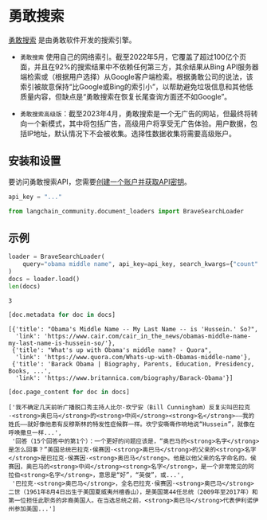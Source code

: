 # 勇敢搜索

[勇敢搜索](https://en.wikipedia.org/wiki/Brave_Search) 是由勇敢软件开发的搜索引擎。

- `勇敢搜索` 使用自己的网络索引。截至2022年5月，它覆盖了超过100亿个页面，并且在92%的搜索结果中不依赖任何第三方，其余结果从Bing API服务器端检索或（根据用户选择）从Google客户端检索。根据勇敢公司的说法，该索引被故意保持“比Google或Bing的索引小”，以帮助避免垃圾信息和其他低质量内容，但缺点是“勇敢搜索在恢复长尾查询方面还不如Google”。

- `勇敢搜索高级版`：截至2023年4月，勇敢搜索是一个无广告的网站，但最终将转向一个新模式，其中将包括广告，高级用户将享受无广告体验。用户数据，包括IP地址，默认情况下不会被收集。选择性数据收集将需要高级账户。

## 安装和设置

要访问勇敢搜索API，您需要[创建一个账户并获取API密钥](https://api.search.brave.com/app/dashboard)。

```python
api_key = "..."
```

```python
from langchain_community.document_loaders import BraveSearchLoader
```

## 示例

```python
loader = BraveSearchLoader(
    query="obama middle name", api_key=api_key, search_kwargs={"count": 3}
)
docs = loader.load()
len(docs)
```

```output
3
```

```python
[doc.metadata for doc in docs]
```

```output
[{'title': "Obama's Middle Name -- My Last Name -- is 'Hussein.' So?",
  'link': 'https://www.cair.com/cair_in_the_news/obamas-middle-name-my-last-name-is-hussein-so/'},
 {'title': "What's up with Obama's middle name? - Quora",
  'link': 'https://www.quora.com/Whats-up-with-Obamas-middle-name'},
 {'title': 'Barack Obama | Biography, Parents, Education, Presidency, Books, ...',
  'link': 'https://www.britannica.com/biography/Barack-Obama'}]
```

```python
[doc.page_content for doc in docs]
```

```output
['我不确定几天前听广播脱口秀主持人比尔·坎宁安（Bill Cunningham）反复尖叫巴拉克·<strong>奥巴马</strong>的<strong>中间</strong><strong>名</strong>——我的姓氏——就好像他患有反穆斯林的特发性症候群一样。坎宁安嘶嘶作响地说“Hussein”，就像在呼唤撒旦一样...',
 '回答（15个回答中的第1个）：一个更好的问题应该是，“奥巴马的<strong>名字</strong>是怎么回事？”美国总统巴拉克·侯赛因·<strong>奥巴马</strong>的父亲的<strong>名字</strong>是巴拉克·侯赛因·<strong>奥巴马</strong>。他是以他父亲的名字命名的。侯赛因，奥巴马的<strong>中间</strong><strong>名字</strong>，是一个非常常见的阿拉伯<strong>名字</strong>，意思是“好”，“英俊”，或...',
 '巴拉克·<strong>奥巴马</strong>，全名巴拉克·侯赛因·<strong>奥巴马</strong>二世（1961年8月4日出生于美国夏威夷州檀香山），是美国第44任总统（2009年至2017年）和第一位担任此职务的非裔美国人。在当选总统之前，<strong>奥巴马</strong>代表伊利诺伊州参加美国...']
```